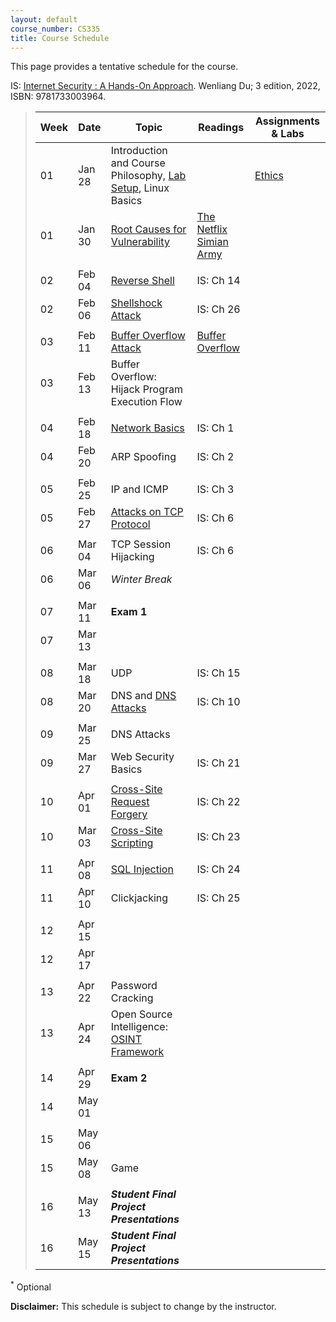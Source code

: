 ```yaml
---
layout: default
course_number: CS335
title: Course Schedule
---
```


This page provides a tentative schedule for the course.

IS: <a href="https://ycp.textbookx.com/book/Internet-Security-A-HandsOn-Approach/9781733003964/?course_id=4643336">Internet Security : A Hands-On Approach</a>. Wenliang Du; 3 edition, 2022, ISBN: 9781733003964.

>  Week    | Date     | Topic        | Readings   | Assignments & Labs                                  
> -------- | -------- | ------------ | ---------- | -------------------------------------
> 01 | Jan 28 | Introduction and Course Philosophy, [Lab Setup](../labs/setup.html), Linux Basics | | [Ethics](../assignments/ethics.html)
> 01 | Jan 30 | [Root Causes for Vulnerability](../slides/Reason_Vulnerability.pdf) | [The Netflix Simian Army](https://netflixtechblog.com/the-netflix-simian-army-16e57fbab116)
> | | | |
> 02 | Feb 04 | [Reverse Shell](../slides/Reverse_Shell.pdf) | IS: Ch 14 |
> 02 | Feb 06 | [Shellshock Attack](../slides/Shellshock.pdf) | IS: Ch 26 |
> | | | |
> 03 | Feb 11 | [Buffer Overflow Attack](../slides/Buffer_Overflow.pdf) | <a href="schedule\papers\buffer-overflow.pdf" target="_blank">Buffer Overflow</a> |
> 03 | Feb 13 | Buffer Overflow: Hijack Program Execution Flow | |
> | | | |
> 04 | Feb 18 | [Network Basics](../slides/Network_Basics.pdf) | IS: Ch 1 |
> 04 | Feb 20 | ARP Spoofing | IS: Ch 2 |
> | | | |
> 05 | Feb 25 | IP and ICMP | IS: Ch 3 |
> 05 | Feb 27 | [Attacks on TCP Protocol](../slides/TCP_Attack.pdf) | IS: Ch 6 |
> | | | |
> 06 | Mar 04 | TCP Session Hijacking | IS: Ch 6 |
> 06 | Mar 06 | _Winter Break_ | |
> | | | |
> 07 | Mar 11 | __Exam 1__ | |
> 07 | Mar 13 | | | 
> | | | |
> 08 | Mar 18 | UDP | IS: Ch 15 |
> 08 | Mar 20 | DNS and [DNS Attacks](../slides/DNS_Attacks.pdf) | IS: Ch 10 |
> | | | |
> 09 | Mar 25 | DNS Attacks | |
> 09 | Mar 27 | Web Security Basics | IS: Ch 21 |
> | | | |
> 10 | Apr 01 | [Cross-Site Request Forgery](../slides/10_Web_CSRF.pdf) | IS: Ch 22 |
> 10 | Mar 03 | [Cross-Site Scripting](../slides/11_Web_XSS.pdf) | IS: Ch 23 |
> | | | |
> 11 | Apr 08 | [SQL Injection](../slides/12_Web_SQL_Injection.pdf) | IS: Ch 24 |
> 11 | Apr 10 | Clickjacking  | IS: Ch 25 |
> | | | |
> 12 | Apr 15 | | |
> 12 | Apr 17 | | |
> | | | |
> 13 | Apr 22 | Password Cracking | |
> 13 | Apr 24 | Open Source Intelligence: <a href="https://osintframework.com/" target="_blank">OSINT Framework</a> | |
> | | | |
> 14 | Apr 29 | __Exam 2__ | |
> 14 | May 01 | | |
> | | | |
> 15 | May 06 | | |
> 15 | May 08 | Game | |
> | | | |
> 16 | May 13 | *__Student Final Project Presentations__* | | 
> 16 | May 15 | *__Student Final Project Presentations__* | |

<sup>*</sup> Optional 

**Disclaimer:** This schedule is subject to change by the instructor.

